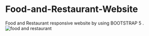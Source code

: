 # Food-and-Restaurant-Website
Food and Restaurant responsive website by using BOOTSTRAP 5 .
![food and restaurant](https://user-images.githubusercontent.com/85819910/145424521-13bf4775-fa44-4e97-8f71-52621c10a836.png)
